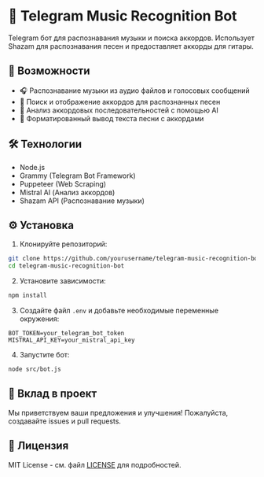# 🎵 Telegram Music Recognition Bot

Telegram бот для распознавания музыки и поиска аккордов. Использует Shazam для распознавания песен и предоставляет аккорды для гитары.

## 🚀 Возможности

- 🎧 Распознавание музыки из аудио файлов и голосовых сообщений
- 🎸 Поиск и отображение аккордов для распознанных песен
- 🎼 Анализ аккордовых последовательностей с помощью AI
- 📝 Форматированный вывод текста песни с аккордами

## 🛠️ Технологии

- Node.js
- Grammy (Telegram Bot Framework)
- Puppeteer (Web Scraping)
- Mistral AI (Анализ аккордов)
- Shazam API (Распознавание музыки)

## ⚙️ Установка

1. Клонируйте репозиторий:
```bash
git clone https://github.com/yourusername/telegram-music-recognition-bot.git
cd telegram-music-recognition-bot
```

2. Установите зависимости:
```bash
npm install
```

3. Создайте файл `.env` и добавьте необходимые переменные окружения:
```env
BOT_TOKEN=your_telegram_bot_token
MISTRAL_API_KEY=your_mistral_api_key
```

4. Запустите бот:
```bash
node src/bot.js
```

## 🤝 Вклад в проект

Мы приветствуем ваши предложения и улучшения! Пожалуйста, создавайте issues и pull requests.

## 📝 Лицензия

MIT License - см. файл [LICENSE](LICENSE) для подробностей.
